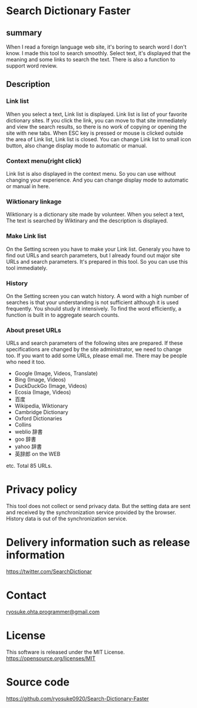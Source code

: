 # Search Dictionary Faster
## summary
When I read a foreign language web site, it's boring to search  word I don't know. I made this tool to search smoothly. Select text, it's displayed that the meaning and some links to search the text. There is also a function to support word review.

## Description
### Link list
When you select a text, Link list is displayed. Link list is list of your favorite dictionary sites. If you click the link, you can move to that site immediately and view the search results, so there is no work of copying or opening the site with new tabs. When ESC key is pressed or mouse is clicked outside the area of Link list, Link list is closed. You can change Link list to small icon button, also change display mode to automatic or manual.

### Context menu(right click)
Link list is also displayed in the context menu. So you can use without changing your experience. And you can change display mode to automatic or manual in here.

### Wiktionary linkage
Wiktionary is a dictionary site made by volunteer. When you select a text, The text is searched by Wiktinary and the description is displayed.

### Make Link list
On the Setting screen you have to make your Link list. Generaly you have to find out URLs and search parameters, but I already found out major site URLs and search parameters. It's prepared in this tool. So you can use this tool immediately.

### History
On the Setting screen you can watch history. A word with a high number of searches is that your understanding is not sufficient although it is used frequently. You should study it intensively. To find the word efficiently, a function is built in to aggregate search counts.

### About preset URLs
URLs and search parameters of the following sites are prepared. If these specifications are changed by the site administrator, we need to change too. If you want to add some URLs, please email me. There may be people who need it too.

* Google (Image, Videos, Translate)
* Bing (Image, Videos)
* DuckDuckGo (Image, Videos)
* Ecosia (Image, Videos)
* 百度
* Wikipedia, Wiktionary
* Cambridge Dictionary
* Oxford Dictionaries
* Collins
* weblio 辞書
* goo 辞書
* yahoo 辞書
* 英辞郎 on the WEB

etc. Total 85 URLs.

# Privacy policy
This tool does not collect or send privacy data. But the setting data are sent and received by the synchronization service provided by the browser. History data is out of the synchronization service.

# Delivery information such as release information
https://twitter.com/SearchDictionar

# Contact
ryosuke.ohta.programmer@gmail.com

# License
This software is released under the MIT License.  
https://opensource.org/licenses/MIT

# Source code
https://github.com/ryosuke0920/Search-Dictionary-Faster
